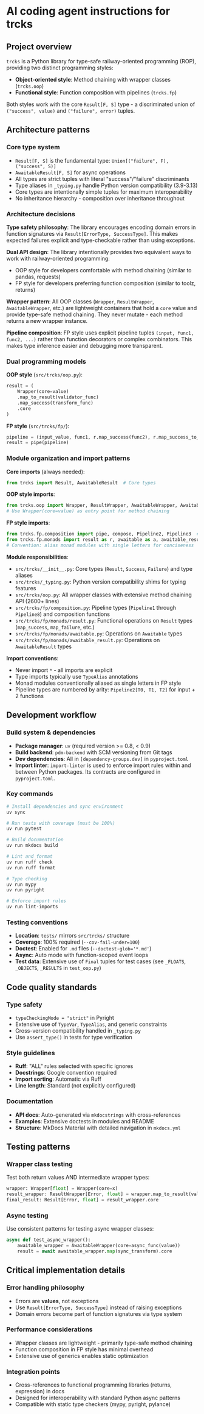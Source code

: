 # AI coding agent instructions for trcks

## Project overview

`trcks` is a Python library for type-safe railway-oriented programming (ROP),
providing two distinct programming styles:

- **Object-oriented style**: Method chaining with wrapper classes (`trcks.oop`)
- **Functional style**: Function composition with pipelines (`trcks.fp`)

Both styles work with the core `Result[F, S]` type -
a discriminated union of `("success", value)` and `("failure", error)` tuples.

## Architecture patterns

### Core type system

- `Result[F, S]` is the fundamental type: `Union[("failure", F), ("success", S)]`
- `AwaitableResult[F, S]` for async operations
- All types are strict tuples with literal "success"/"failure" discriminants
- Type aliases in `_typing.py` handle Python version compatibility (3.9-3.13)
- Core types are intentionally simple tuples for maximum interoperability
- No inheritance hierarchy - composition over inheritance throughout

### Architecture decisions

**Type safety philosophy**: The library encourages encoding domain errors
in function signatures via `Result[ErrorType, SuccessType]`.
This makes expected failures explicit and type-checkable rather than using exceptions.

**Dual API design**: The library intentionally provides two equivalent ways
to work with railway-oriented programming:
- OOP style for developers comfortable with method chaining (similar to pandas, requests)
- FP style for developers preferring function composition (similar to toolz, returns)

**Wrapper pattern**:
All OOP classes (`Wrapper`, `ResultWrapper`, `AwaitableWrapper`, etc.) are
lightweight containers that hold a `core` value and provide type-safe method chaining.
They never mutate - each method returns a new wrapper instance.

**Pipeline composition**:
FP style uses explicit pipeline tuples `(input, func1, func2, ...)`
rather than function decorators or complex combinators.
This makes type inference easier and debugging more transparent.

### Dual programming models

**OOP style** (`src/trcks/oop.py`):

```python
result = (
    Wrapper(core=value)
    .map_to_result(validator_func)
    .map_success(transform_func)
    .core
)
```

**FP style** (`src/trcks/fp/`):

```python
pipeline = (input_value, func1, r.map_success(func2), r.map_success_to_result(func3))
result = pipe(pipeline)
```

### Module organization and import patterns

**Core imports** (always needed):

```python
from trcks import Result, AwaitableResult  # Core types
```

**OOP style imports**:

```python
from trcks.oop import Wrapper, ResultWrapper, AwaitableWrapper, AwaitableResultWrapper
# Use Wrapper(core=value) as entry point for method chaining
```

**FP style imports**:

```python
from trcks.fp.composition import pipe, compose, Pipeline2, Pipeline3  # etc.
from trcks.fp.monads import result as r, awaitable as a, awaitable_result as ar
# Convention: alias monad modules with single letters for conciseness
```

**Module responsibilities**:
- `src/trcks/__init__.py`: Core types (`Result`, `Success`, `Failure`) and type aliases
- `src/trcks/_typing.py`: Python version compatibility shims for typing features
- `src/trcks/oop.py`:
    All wrapper classes with extensive method chaining API (2600+ lines)
- `src/trcks/fp/composition.py`:
    Pipeline types (`Pipeline1` through `Pipeline8`) and composition functions
- `src/trcks/fp/monads/result.py`:
    Functional operations on `Result` types (`map_success`, `map_failure`, etc.)
- `src/trcks/fp/monads/awaitable.py`: Operations on `Awaitable` types
- `src/trcks/fp/monads/awaitable_result.py`: Operations on `AwaitableResult` types

**Import conventions**:
- Never import `*` - all imports are explicit
- Type imports typically use `TypeAlias` annotations
- Monad modules conventionally aliased as single letters in FP style
- Pipeline types are numbered by arity: `Pipeline2[T0, T1, T2]` for input + 2 functions

## Development workflow

### Build system & dependencies

- **Package manager**: `uv` (required version >= 0.8, < 0.9)
- **Build backend**: `pdm-backend` with SCM versioning from Git tags
- **Dev dependencies**: All in `[dependency-groups.dev]` in `pyproject.toml`
- **Import linter**: `import-linter` is used to enforce
    import rules within and between Python packages.
    Its contracts are configured in `pyproject.toml`.

### Key commands

```bash
# Install dependencies and sync environment
uv sync

# Run tests with coverage (must be 100%)
uv run pytest

# Build documentation
uv run mkdocs build

# Lint and format
uv run ruff check
uv run ruff format

# Type checking
uv run mypy
uv run pyright

# Enforce import rules
uv run lint-imports
```

### Testing conventions

- **Location**: `tests/` mirrors `src/trcks/` structure
- **Coverage**: 100% required (`--cov-fail-under=100`)
- **Doctest**: Enabled for `.md` files (`--doctest-glob='*.md'`)
- **Async**: Auto mode with function-scoped event loops
- **Test data**: Extensive use of `Final` tuples for test cases
    (see `_FLOATS`, `_OBJECTS`, `_RESULTS` in `test_oop.py`)

## Code quality standards

### Type safety

- `typeCheckingMode = "strict"` in Pyright
- Extensive use of `TypeVar`, `TypeAlias`, and generic constraints
- Cross-version compatibility handled in `_typing.py`
- Use `assert_type()` in tests for type verification

### Style guidelines

- **Ruff**: "ALL" rules selected with specific ignores
- **Docstrings**: Google convention required
- **Import sorting**: Automatic via Ruff
- **Line length**: Standard (not explicitly configured)

### Documentation

- **API docs**: Auto-generated via `mkdocstrings` with cross-references
- **Examples**: Extensive doctests in modules and README
- **Structure**: MkDocs Material with detailed navigation in `mkdocs.yml`

## Testing patterns

### Wrapper class testing

Test both return values AND intermediate wrapper types:

```python
wrapper: Wrapper[float] = Wrapper(core=x)
result_wrapper: ResultWrapper[Error, float] = wrapper.map_to_result(validator)
final_result: Result[Error, float] = result_wrapper.core
```

### Async testing

Use consistent patterns for testing async wrapper classes:

```python
async def test_async_wrapper():
    awaitable_wrapper = AwaitableWrapper(core=async_func(value))
    result = await awaitable_wrapper.map(sync_transform).core
```

## Critical implementation details

### Error handling philosophy

- Errors are **values**, not exceptions
- Use `Result[ErrorType, SuccessType]` instead of raising exceptions
- Domain errors become part of function signatures via type system

### Performance considerations

- Wrapper classes are lightweight - primarily type-safe method chaining
- Function composition in FP style has minimal overhead
- Extensive use of generics enables static optimization

### Integration points

- Cross-references to functional programming libraries (returns, expression) in docs
- Designed for interoperability with standard Python async patterns
- Compatible with static type checkers (mypy, pyright, pylance)
